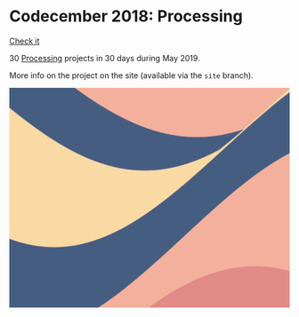 # Codecember 2018: Processing

[Check it](https://codecember18.danfishgold.com)

30 [Processing](https://processing.org) projects in 30 days during May 2019.

More info on the project on the site (available via the `site` branch).

![Some nice waves generated using Processing](codecember18.png)
